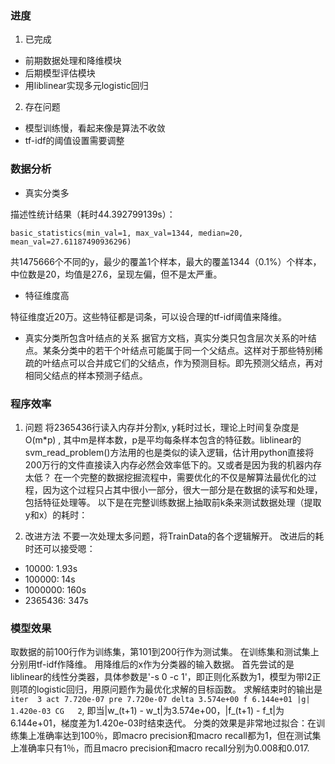 ### 进度

1. 已完成
- 前期数据处理和降维模块
- 后期模型评估模块
- 用liblinear实现多元logistic回归

2. 存在问题
- 模型训练慢，看起来像是算法不收敛
- tf-idf的阈值设置需要调整

### 数据分析

- 真实分类多

描述性统计结果（耗时44.392799139s）：

```
basic_statistics(min_val=1, max_val=1344, median=20, mean_val=27.61187490936296)
```
共1475666个不同的y，最少的覆盖1个样本，最大的覆盖1344（0.1%）个样本，中位数是20，均值是27.6，呈现左偏，但不是太严重。

- 特征维度高

特征维度近20万。这些特征都是词条，可以设合理的tf-idf阈值来降维。

- 真实分类所包含叶结点的关系
据官方文档，真实分类只包含层次关系的叶结点。某条分类中的若干个叶结点可能属于同一个父结点。这样对于那些特别稀疏的叶结点可以合并成它们的父结点，作为预测目标。即先预测父结点，再对相同父结点的样本预测子结点。


### 程序效率

1. 问题
将2365436行读入内存并分割x, y耗时过长，理论上时间复杂度是 O(m*p) , 其中m是样本数，p是平均每条样本包含的特征数。liblinear的svm_read_problem()方法用的也是类似的读入逻辑，估计用python直接将200万行的文件直接读入内存必然会效率低下的。又或者是因为我的机器内存太低？
在一个完整的数据挖掘流程中，需要优化的不仅是解算法最优化的过程，因为这个过程只占其中很小一部分，很大一部分是在数据的读写和处理，包括特征处理等。
以下是在完整训练数据上抽取前k条来测试数据处理（提取y和x）的耗时：

2. 改进方法
不要一次处理太多问题，将TrainData的各个逻辑解开。
改进后的耗时还可以接受嗯：

- 10000: 1.93s
- 100000: 14s
- 1000000: 160s
- 2365436: 347s

### 模型效果
取数据的前100行作为训练集，第101到200行作为测试集。
在训练集和测试集上分别用tf-idf作降维。
用降维后的x作为分类器的输入数据。
首先尝试的是liblinear的线性分类器，具体参数是'-s 0 -c 1'，即正则化系数为1，模型为带l2正则项的logistic回归，用原问题作为最优化求解的目标函数。
求解结束时的输出是```iter  3 act 7.720e-07 pre 7.720e-07 delta 3.574e+00 f 6.144e+01 |g| 1.420e-03 CG   2```, 即当|w_(t+1) - w_t|为3.574e+00，|f_(t+1) - f_t|为6.144e+01，梯度差为1.420e-03时结束迭代。
分类的效果是非常地过拟合：在训练集上准确率达到100％，即macro precision和macro recall都为1，但在测试集上准确率只有1％，而且macro precision和macro recall分别为0.008和0.017. 

